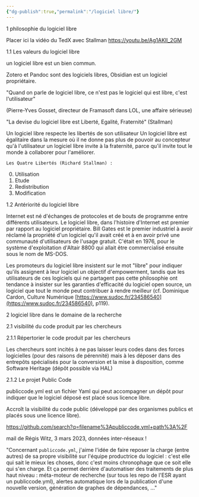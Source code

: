 ```yaml
---
{"dg-publish":true,"permalink":"/logiciel libre/"}
---
```





1 philosophie du logiciel libre

Placer ici la vidéo du TedX avec Stallman https://youtu.be/Ag1AKIl_2GM


1.1 Les valeurs du logiciel libre

un logiciel libre est un bien commun.

Zotero et Pandoc sont des logiciels libres, Obsidian est un logiciel propriétaire.

"Quand on parle de logiciel libre, ce n'est pas le logiciel qui est libre, c'est l'utilisateur"

(Pierre-Yves Gosset, directeur de Framasoft dans LOL, une affaire sérieuse)

"La devise du logiciel libre est Liberté, Egalité, Fraternité" (Stallman)

Un logiciel libre respecte les libertés de son utilisateur
Un logiciel libre est égalitaire dans la mesure où il ne donne pas plus de pouvoir au concepteur qu'à l'utilisateur
un logiciel libre invite à la fraternité, parce qu'il invite tout le monde à collaborer pour l'améliorer.



    Les Quatre Libertés (Richard Stallman) :

  0. Utilisation
  1. Etude
  2. Redistribution
  3. Modification


1.2 Antériorité du logiciel libre

Internet est né d'échanges de protocoles et de bouts de programme entre différents utilisateurs. 
Le logiciel libre, dans l'histoire d'Internet est premier par rapport au logiciel propriétaire. 
Bill Gates est le premier industriel à avoir réclamé la propriété d'un logiciel qu'il avait créé et à en avoir privé une communauté d'utilisateurs de l'usage gratuit. C'était en 1976, pour le système d'exploitation d'Altair 8800 qui allait être commercialisé ensuite sous le nom de MS-DOS. 

Les promoteurs du logiciel libre insistent sur le mot "libre" pour indiquer qu'ils assignent à leur logiciel un objectif d'empowerment, tandis que les utilisateurs de ces logiciels qui ne partagent pas cette philosophie ont tendance à insister sur les garanties d'efficacité du logiciel open source, un logiciel que tout le monde peut contribuer à rendre meilleur (cf. Dominique Cardon, Culture Numérique [https://www.sudoc.fr/234586540](https://www.sudoc.fr/234586540), p119).


2 logiciel libre dans le domaine de la recherche

2.1 visibilité du code produit par les chercheurs 

2.1.1 Répertorier le code produit par les chercheurs

Les chercheurs sont incités à ne pas laisser leurs codes dans des forces logicielles (pour des raisons de pérennité) mais à les déposer dans des entrepôts spécialisés pour la conversion et la mise à disposition, comme Software Heritage (dépôt possible via HAL)

2.1.2 Le projet Public Code

publiccode.yml est un fichier Yaml qui peut accompagner un dépôt pour indiquer que le logiciel déposé est placé sous licence libre.

Accroît la visibilité du code public (développé par des organismes publics et placés sous une licence libre). 

https://github.com/search?q=filename%3Apubliccode.yml+path%3A%2F

mail de Régis Witz, 3 mars 2023, données inter-réseaux !

"Concernant `publiccode.yml`, j'aime l'idée de faire reposer la charge   (entre autres) de sa propre visibilité sur l'équipe productrice du  logiciel : c'est elle qui sait le mieux les choses, donc c'est moins  chronophage que ce soit elle qui s'en charge. Et ça permet derrière  d'automatiser des traitements de plus haut niveau : méta-moteur de  recherche (sur tous les repo de l'ESR ayant un publiccode.yml), alertes automatique lors de la publication d'une nouvelle version, génération de graphes de dépendances, ..."

